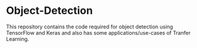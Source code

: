 # Object-Detection

This repository contains the code required for object detection using TensorFlow and Keras and also has some applications/use-cases of 
Tranfer Learning.
